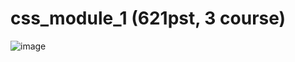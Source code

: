 # css_module_1 (621pst, 3 course)

![image](https://github.com/Nikitosiki/css_module_1/assets/61596575/aa2e17a3-7d45-404d-a9a9-a11c6e8a3473)
